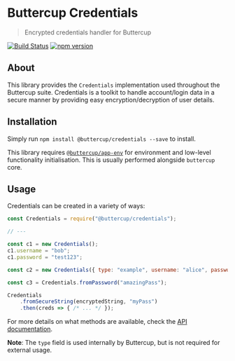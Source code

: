 # Buttercup Credentials
> Encrypted credentials handler for Buttercup

[![Build Status](https://travis-ci.org/buttercup/credentials.svg?branch=master)](https://travis-ci.org/buttercup/credentials) [![npm version](https://badge.fury.io/js/%40buttercup%2Fcredentials.svg)](https://www.npmjs.com/package/@buttercup/credentials)

## About
This library provides the `Credentials` implementation used throughout the Buttercup suite. Credentials is a toolkit to handle account/login data in a secure manner by providing easy encryption/decryption of user details.

## Installation
Simply run `npm install @buttercup/credentials --save` to install.

This library requires [`@buttercup/app-env`](https://github.com/buttercup/app-env) for environment and low-level functionality initialisation. This is usually performed alongside `buttercup` core.

## Usage
Credentials can be created in a variety of ways:

```javascript
const Credentials = require("@buttercup/credentials");

// ---

const c1 = new Credentials();
c1.username = "bob";
c1.password = "test123";

const c2 = new Credentials({ type: "example", username: "alice", password: "123test" });

const c3 = Credentials.fromPassword("amazingPass");

Credentials
    .fromSecureString(encryptedString, "myPass")
    .then(creds => { /* ... */ });
```

For more details on what methods are available, check the [API documentation](API.md).

**Note**: The `type` field is used internally by Buttercup, but is not required for external usage.
